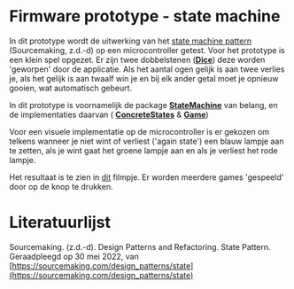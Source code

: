 # Firmware prototype - state machine

In dit prototype wordt de uitwerking van het [state machine pattern](https://sourcemaking.com/design_patterns/state) (Sourcemaking, z.d.-d) op een microcontroller getest. Voor het prototype is een klein spel opgezet. Er zijn twee dobbelstenen ([**Dice**](https://github.com/LukevLuijn/robox_docs/blob/main/prototypes/firmware/state_machine_test/code/include/Dice.h)) deze worden 'geworpen' door de applicatie. Als het aantal ogen gelijk is aan twee verlies je, als het gelijk is aan twaalf win je en bij elk ander getal moet je opnieuw gooien, wat automatisch gebeurt. 

In dit prototype is voornamelijk de package [**StateMachine**](https://github.com/LukevLuijn/robox_docs/tree/main/prototypes/firmware/state_machine_test/code/lib/state_machine) van belang, en de implementaties daarvan  ( [**ConcreteStates**](https://github.com/LukevLuijn/robox_docs/blob/main/prototypes/firmware/state_machine_test/code/include/ConcreteStates.h) & [**Game**](https://github.com/LukevLuijn/robox_docs/blob/main/prototypes/firmware/state_machine_test/code/include/Game.h))

Voor een visuele implementatie op de microcontroller is er gekozen om telkens wanneer je niet wint of verliest ('again state') een blauw lampje aan te zetten, als je wint gaat het groene lampje aan en als je verliest het rode lampje.

Het resultaat is te zien in [dit](https://github.com/LukevLuijn/robox_docs/blob/main/prototypes/firmware/state_machine_test/assets/state_machine_test_clip_00.mp4?raw=true) filmpje. Er worden meerdere games 'gespeeld' door op de knop te drukken.

# Literatuurlijst

Sourcemaking. (z.d.-d). Design Patterns and Refactoring. State Pattern. Geraadpleegd op 30 mei 2022, van [https://sourcemaking.com/design_patterns/state](https://sourcemaking.com/design_patterns/state)
